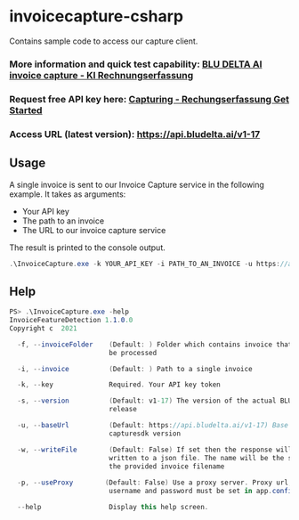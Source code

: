 # invoicecapture-csharp
Contains sample code to access our capture client.

### More information and quick test capability: [BLU DELTA AI invoice capture - KI Rechnungserfassung](https://www.bludelta.de)
### Request free API key here: [Capturing - Rechungserfassung Get Started](https://www.bludelta.de/en/get-started/)
### Access URL (latest version): https://api.bludelta.ai/v1-17

## Usage
A single invoice is sent to our Invoice Capture service in the following example. It takes as arguments:
- Your API key
- The path to an invoice
- The URL to our invoice capture service

The result is printed to the console output.
```csharp
.\InvoiceCapture.exe -k YOUR_API_KEY -i PATH_TO_AN_INVOICE -u https://api.bludelta.ai/v1-17
```

## Help
```csharp
PS> .\InvoiceCapture.exe -help
InvoiceFeatureDetection 1.1.0.0
Copyright c  2021

  -f, --invoiceFolder    (Default: ) Folder which contains invoice that shall
                         be processed

  -i, --invoice          (Default: ) Path to a single invoice

  -k, --key              Required. Your API key token

  -s, --version          (Default: v1-17) The version of the actual BLU DELTA
                         release

  -u, --baseUrl          (Default: https://api.bludelta.ai/v1-17) Base url of your
                         capturesdk version

  -w, --writeFile        (Default: False) If set then the response will be
                         written to a json file. The name will be the same as
                         the provided invoice filename
                         
  -p, --useProxy        (Default: False) Use a proxy server. Proxy url,
                         username and password must be set in app.config

  --help                 Display this help screen.
```
